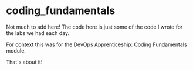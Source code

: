 # coding_fundamentals
Not much to add here! The code here is just some of the code I wrote for the labs we had each day.

For context this was for the DevOps Apprenticeship: Coding Fundamentals module.

That's about it!